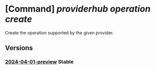 # [Command] _providerhub operation create_

Create the operation supported by the given provider.

## Versions

### [2024-04-01-preview](/Resources/mgmt-plane/L3N1YnNjcmlwdGlvbnMve30vcHJvdmlkZXJzL21pY3Jvc29mdC5wcm92aWRlcmh1Yi9wcm92aWRlcnJlZ2lzdHJhdGlvbnMve30vb3BlcmF0aW9ucy9kZWZhdWx0/2024-04-01-preview.xml) **Stable**

<!-- mgmt-plane /subscriptions/{}/providers/microsoft.providerhub/providerregistrations/{}/operations/default 2024-04-01-preview -->
